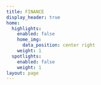 ```yaml
---
title: FINANCE
display_header: true
home:
  highlights:
    enabled: false
    home_img:
      data_position: center right
    weight: 1
  spotlights:
    enabled: false
    weight: 1
layout: page
---
```


